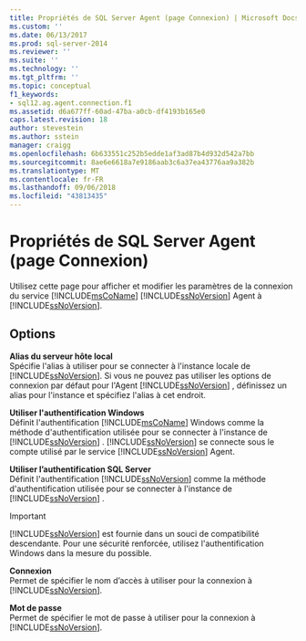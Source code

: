 ```yaml
---
title: Propriétés de SQL Server Agent (page Connexion) | Microsoft Docs
ms.custom: ''
ms.date: 06/13/2017
ms.prod: sql-server-2014
ms.reviewer: ''
ms.suite: ''
ms.technology: ''
ms.tgt_pltfrm: ''
ms.topic: conceptual
f1_keywords:
- sql12.ag.agent.connection.f1
ms.assetid: d6a677ff-60ad-47ba-a0cb-df4193b165e0
caps.latest.revision: 18
author: stevestein
ms.author: sstein
manager: craigg
ms.openlocfilehash: 6b633551c252b5edde1af3ad87b4d932d542a7bb
ms.sourcegitcommit: 8ae6e6618a7e9186aab3c6a37ea43776aa9a382b
ms.translationtype: MT
ms.contentlocale: fr-FR
ms.lasthandoff: 09/06/2018
ms.locfileid: "43813435"
---
```

# <a name="sql-server-agent-properties-connection-page"></a>Propriétés de SQL Server Agent (page Connexion)
  Utilisez cette page pour afficher et modifier les paramètres de la connexion du service [!INCLUDE[msCoName](../../includes/msconame-md.md)] [!INCLUDE[ssNoVersion](../../includes/ssnoversion-md.md)] Agent à [!INCLUDE[ssNoVersion](../../includes/ssnoversion-md.md)].  
  
## <a name="options"></a>Options  
 **Alias du serveur hôte local**  
 Spécifie l'alias à utiliser pour se connecter à l'instance locale de [!INCLUDE[ssNoVersion](../../includes/ssnoversion-md.md)]. Si vous ne pouvez pas utiliser les options de connexion par défaut pour l'Agent [!INCLUDE[ssNoVersion](../../includes/ssnoversion-md.md)] , définissez un alias pour l'instance et spécifiez l'alias à cet endroit.  
  
 **Utiliser l'authentification Windows**  
 Définit l'authentification [!INCLUDE[msCoName](../../includes/msconame-md.md)] Windows comme la méthode d'authentification utilisée pour se connecter à l'instance de [!INCLUDE[ssNoVersion](../../includes/ssnoversion-md.md)] . [!INCLUDE[ssNoVersion](../../includes/ssnoversion-md.md)] se connecte sous le compte utilisé par le service [!INCLUDE[ssNoVersion](../../includes/ssnoversion-md.md)] Agent.  
  
 **Utiliser l’authentification SQL Server**  
 Définit l'authentification [!INCLUDE[ssNoVersion](../../includes/ssnoversion-md.md)] comme la méthode d'authentification utilisée pour se connecter à l'instance de [!INCLUDE[ssNoVersion](../../includes/ssnoversion-md.md)] .  
  
> [!IMPORTANT]  
>  [!INCLUDE[ssNoVersion](../../includes/ssnoversion-md.md)] est fournie dans un souci de compatibilité descendante. Pour une sécurité renforcée, utilisez l'authentification Windows dans la mesure du possible.  
  
 **Connexion**  
 Permet de spécifier le nom d’accès à utiliser pour la connexion à [!INCLUDE[ssNoVersion](../../includes/ssnoversion-md.md)].  
  
 **Mot de passe**  
 Permet de spécifier le mot de passe à utiliser pour la connexion à [!INCLUDE[ssNoVersion](../../includes/ssnoversion-md.md)].  
  
  
